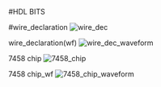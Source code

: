 #HDL BITS

#wire_declaration
![wire_dec](https://github.com/user-attachments/assets/5e4ca048-704f-4afc-94dd-e5acf6acc647)


wire_declaration(wf)
![wire_dec_waveform](https://github.com/user-attachments/assets/daafd08f-1fce-4f65-a31e-6e8b811da23e)


7458 chip
![7458_chip](https://github.com/user-attachments/assets/8ea0e1bb-558b-4f6d-96f2-41816a3092e0)


7458 chip_wf
![7458_chip_waveform](https://github.com/user-attachments/assets/6aaad3a5-5bfe-4e86-8b44-fa051fa92715)
